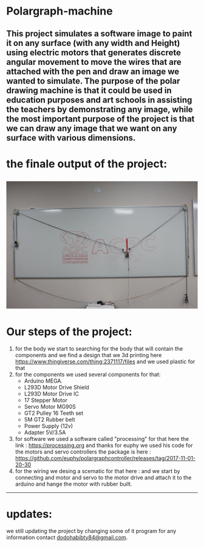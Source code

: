 # Polargraph-machine
This project simulates a software image to paint it on any surface (with any width and Height) using electric motors that generates discrete angular movement to move the wires that are attached with the pen and draw an image we wanted to simulate.
The purpose of the polar drawing machine is that it could be used in education purposes and art schools in assisting the teachers by demonstrating any image, while the most important purpose of the project is that we can draw any image that we want on any surface with various dimensions.
--------------------------------------------------------------------------------------------------------------------------------
# the finale output of the project:
![this is an image](https://github.com/NaNo211/Polargraph-machine/blob/main/Polargraph-machine.JPG)
--------------------------------------------------------------------------------------------------------------------------------
# Our steps of the project:
1. for the body we start to searching for the body that will contain the components and we find a design that we 3d printing here https://www.thingiverse.com/thing:2371117/files and we used plastic for that
2. for the components we used several components for that:
    - Arduino MEGA.
    - L293D Motor Drive Shield
    - L293D Motor Drive IC
    - 17 Stepper Motor
    - Servo Motor MG90S
    - GT2 Pulley 16 Teeth set
    - 5M GT2 Rubber belt
    - Power Supply (12v)
    - Adapter 5V/3.5A
3. for software we used a software called "processing" for that here the link : https://processing.org and thanks for euphy we used his code for the motors and servo controllers the package is here : https://github.com/euphy/polargraphcontroller/releases/tag/2017-11-01-20-30
4. for the wiring we desing a scematic for that here : and we start by connecting and motor and servo to the motor drive and attach it to the arduino and hange the motor with rubber built. 

--------------------------------------------------------------------------------------------------------------------------------
# updates:
we still updating the project by changing some of it program
for any information contact dodohabibty84@gmail.com.


